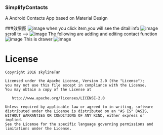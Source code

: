 ### SimplifyContacts
A Android Contacts App based on Material Design

###效果图
![image](https://raw.githubusercontent.com/skylineTan/SimplifyContacts/master/images/img1.png)
when you click item,you will see the ditail info
![image](https://raw.githubusercontent.com/skylineTan/SimplifyContacts/master/images/img4.png) scroll to -->
![image](https://raw.githubusercontent.com/skylineTan/SimplifyContacts/master/images/img5.png)
The following are adding and editing contact function
![image](https://raw.githubusercontent.com/skylineTan/SimplifyContacts/master/images/img3.png)
This is drawer
![image](https://raw.githubusercontent.com/skylineTan/SimplifyContacts/master/images/img2.png)

License
=======

    Copyright 2016 skylineTan

    Licensed under the Apache License, Version 2.0 (the "License");
    you may not use this file except in compliance with the License.
    You may obtain a copy of the License at

       http://www.apache.org/licenses/LICENSE-2.0

    Unless required by applicable law or agreed to in writing, software
    distributed under the License is distributed on an "AS IS" BASIS,
    WITHOUT WARRANTIES OR CONDITIONS OF ANY KIND, either express or implied.
    See the License for the specific language governing permissions and
    limitations under the License.
